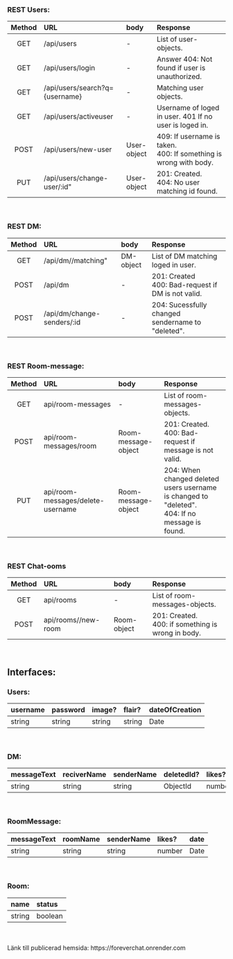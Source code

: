 


### REST Users: 
| Method      | URL | body     | Response     |
| :----:      |    :----   |      :----   |          :--- |
| GET      | /api/users       |-| List of user-objects.  |
| GET  | /api/users/login        |-| Answer 404: Not found if user is unauthorized.   |
| GET  | /api/users/search?q={username}  |-| Matching user objects.     |
| GET  | /api/users/activeuser        |-| Username of loged in user. 401 If no user is loged in.     |
| POST  | /api/users/new-user        |User-object| 409: If username is taken. <br>400: If something is wrong with body.    |
| PUT  | /api/users/change-user/:id"        |User-object| 201: Created. <br> 404: No user matching id found.    |

<br>

### REST DM: 
| Method      | URL | body     | Response     |
| :----:      |    :----   |      :----   |          :--- |
|GET| /api/dm//matching" |DM-object|List of DM matching loged in user.|
|POST| /api/dm |-|201: Created <br>400: Bad-request if DM is not valid.|
|POST| /api/dm/change-senders/:id |-|204: Sucessfully changed sendername to "deleted".|

<br>

### REST Room-message: 
| Method      | URL | body     | Response     |
| :----:      |    :----   |      :----   |          :--- |
|GET| api/room-messages| - | List of room-messages-objects. | 
|POST| api/room-messages/room| Room-message-object | 201: Created. <br>400: Bad-request if message is not valid. | 
|PUT| api/room-messages/delete-username| Room-message-object | 204: When changed deleted users username is changed to "deleted". <br>404: If no message is found. |

<br>

### REST Chat-ooms
| Method      | URL | body     | Response     |
| :----:      |    :----   |      :----   |          :--- | 
|GET| api/rooms| - | List of room-messages-objects. | 
|POST| api/rooms//new-room| Room-object | 201: Created. <br> 400: if something is wrong in body. | 

<br>

## Interfaces: 

### Users:
| username      | password | image?     | flair?     | dateOfCreation |
| :----      |    :----   |      :----   |          :--- |         :--- | 
|string| string | string| string| Date|

<br>

### DM:
| messageText      | reciverName | senderName     | deletedId?    |likes? | date |
| :----      |    :----   |      :----   |          :--- |         :--- | :--- | 
|string| string | string|ObjectId| number| Date|

<br>

### RoomMessage:
| messageText      | roomName | senderName |likes? | date |
| :----      |    :----   |      :----   | :--- | :--- | 
|string| string | string | number| Date|

<br>

### Room: 
| name      | status|
| :----:      |    :----   | 
|string| boolean|

<br>
<br>
Länk till publicerad hemsida: https://foreverchat.onrender.com